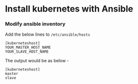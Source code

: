# Install kubernetes with Ansible 

### Modify ansible inventory 

Add the below lines to `/etc/ansible/hosts`

```
[kuberneteshost]
YOUR_MASTER_HOST_NAME
YOUR_SLAVE_HOST_NAME
```

The output would be as below - 

```
[kuberneteshost]
master
slave
```




